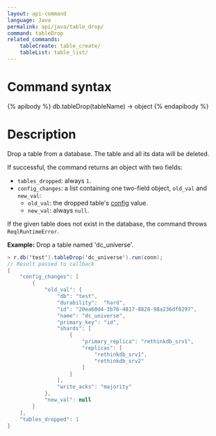 ```yaml
---
layout: api-command
language: Java
permalink: api/java/table_drop/
command: tableDrop
related_commands:
    tableCreate: table_create/
    tableList: table_list/
---
```


# Command syntax #

{% apibody %}
db.tableDrop(tableName) &rarr; object
{% endapibody %}

# Description #

Drop a table from a database. The table and all its data will be deleted.

If successful, the command returns an object with two fields:

* `tables_dropped`: always `1`.
* `config_changes`: a list containing one two-field object, `old_val` and `new_val`:
    * `old_val`: the dropped table's [config](/api/java/config) value.
    * `new_val`: always `null`.

If the given table does not exist in the database, the command throws `ReqlRuntimeError`.

__Example:__ Drop a table named 'dc_universe'.

```java
> r.db('test').tableDrop('dc_universe').run(conn);
// Result passed to callback
{
    "config_changes": [
        {
            "old_val": {
                "db": "test",
                "durability":  "hard",
                "id": "20ea60d4-3b76-4817-8828-98a236df0297",
                "name": "dc_universe",
                "primary_key": "id",
                "shards": [
                    {
                        "primary_replica": "rethinkdb_srv1",
                        "replicas": [
                            "rethinkdb_srv1",
                            "rethinkdb_srv2"
                        ]
                    }
                ],
                "write_acks": "majority"
            },
            "new_val": null
        }
    ],
    "tables_dropped": 1
}
```


